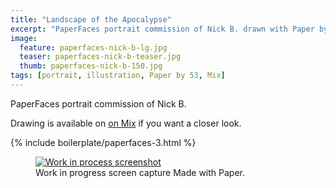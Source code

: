 ```yaml
---
title: "Landscape of the Apocalypse"
excerpt: "PaperFaces portrait commission of Nick B. drawn with Paper by 53 on an iPad."
image: 
  feature: paperfaces-nick-b-lg.jpg
  teaser: paperfaces-nick-b-teaser.jpg
  thumb: paperfaces-nick-b-150.jpg
tags: [portrait, illustration, Paper by 53, Mix]
---
```


PaperFaces portrait commission of Nick B. 

Drawing is available on [on Mix](https://mix.fiftythree.com/11098-Michael-Rose/277409) if you want a closer look.

{% include boilerplate/paperfaces-3.html %}

<figure>
  <a href="{{ site.url }}/assets/images/paperfaces-nick-b-process-1-lg.jpg"><img src="{{ site.url }}/assets/images/paperfaces-nick-b-process-1-900.jpg" alt="Work in process screenshot"></a>
  <figcaption>Work in progress screen capture Made with Paper.</figcaption>
</figure>
